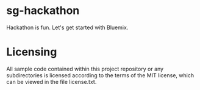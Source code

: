 # sg-hackathon

Hackathon is fun. Let's get started with Bluemix.

# Licensing

All sample code contained within this project repository or any subdirectories is licensed according to the terms of the MIT license, which can be viewed in the file license.txt.